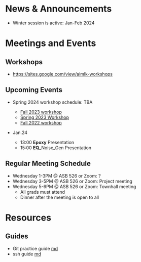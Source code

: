 
# News & Announcements

- Winter session is active: Jan-Feb 2024

# Meetings and Events

## Workshops
- https://sites.google.com/view/aimlk-workshops

## Upcoming Events
- Spring 2024 workshop schedule: TBA
  - [Fall 2023 workshop](https://sites.google.com/view/aimlk-workshops/2023-fall)
  - [Spring 2023 Workshop](https://sites.google.com/view/aimlk-workshops/2023-spring)
  - [Fall 2022 workshop](https://sites.google.com/view/aimlk-workshops/2022-fall)

- Jan.24
  - 13:00 **Epoxy** Presentation
  - 15:00 **EQ**_Noise_Gen Presentation
    
## Regular Meeting Schedule

- Wednesday 1-3PM @ ASB 526 or Zoom: ?
- Wednesday 3-5PM @ ASB 526 or Zoom: Project meeting
- Wednesday 5-6PM @ ASB 526 or Zoom: Townhall meeting
  - All grads must attend
  - Dinner after the meeting is open to all

# Resources

## Guides

- Git practice guide [md](git_branching_guide.md)
- ssh guide [md](remote_guide.md)
